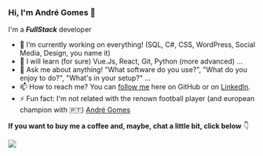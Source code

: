 ### Hi, I'm André Gomes 👋


I'm a **_FullStack_** developer 


- 🔭 I’m currently working on everything! (SQL, C#, CSS, WordPress, Social Media, Design, you name it)
- 🌱 I will learn (for sure) Vue.Js, React, Git, Python (more advanced) ...
- 💬 Ask me about anything! "What software do you use?", "What do you enjoy to do?", "What's in your setup?" ...
- 📫 How to reach me? You can [follow me](https://github.com/andrenevesgomes/) here on GitHub or on [LinkedIn](https://www.linkedin.com/in/andreneves-gomes/).
- ⚡ Fun fact: I'm not related with the renown football player (and european champion with 🇵🇹) [André Gomes](https://www.instagram.com/aftgomes21/)

**If you want to buy me a coffee and, maybe, chat a little bit, click below** 👇

<a href="https://www.buymeacoffee.com/andregomes"><img src="https://img.buymeacoffee.com/button-api/?text=Buy me a coffee&emoji=&slug=andregomes&button_colour=FFDD00&font_colour=000000&font_family=Poppins&outline_colour=000000&coffee_colour=ffffff"></a>

